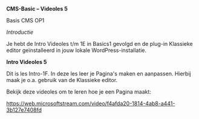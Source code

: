 **CMS-Basic – Videoles 5**

Basis CMS OP1

*Introductie*

Je hebt de Intro Videoles t/m 1E in Basics1 gevolgd en de plug-in Klassieke editor geïnstalleerd in jouw lokale WordPress-installatie.

**Intro Videoles 5**

Dit is les Intro-1F.
In deze les leer je Pagina's maken en aanpassen. Hierbij maak je o.a. gebruik van de Klassieke editor.

Bekijk deze videoles om te leren hoe je een Pagina maakt:

https://web.microsoftstream.com/video/f4afda20-1814-4ab8-a441-3b127e7408fd
